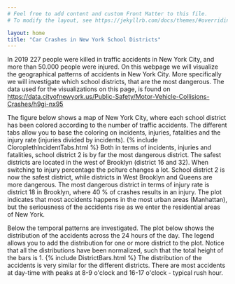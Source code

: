 ```yaml
---
# Feel free to add content and custom Front Matter to this file.
# To modify the layout, see https://jekyllrb.com/docs/themes/#overriding-theme-defaults

layout: home
title: "Car Crashes in New York School Districts"
---
```

In 2019 227 people were killed in traffic accidents in New York City, and more than 50.000 people were injured. On this webpage we will visualize the geographical patterns of accidents in New York City. More specifically we will investigate which school districts, that are the most dangerous. The data used for the visualizations on this page, is found on <https://data.cityofnewyork.us/Public-Safety/Motor-Vehicle-Collisions-Crashes/h9gi-nx95>

The figure below shows a map of New York City, where each school district has been colored according to the number of traffic accidents. The different tabs allow you to base the coloring on incidents, injuries, fatalities and the injury rate (injuries divided by incidents).
{% include CloroplethIncidentTabs.html %}
Both in terms of incidents, injuries and fatalities, school district 2 is by far the most dangerous district. The safest districts are located in the west of Brooklyn (district 16 and 32). When switching to injury percentage the pciture changes a lot. School district 2 is now the safest district, while districts in West Brooklyn and Queens are more dangerous. The most dangerous district in terms of injury rate is district 18 in Brooklyn, where 40 % of crashes results in an injury. The plot indicates that most accidents happens in the most urban areas (Manhattan), but the seriousness of the accidents rise as we enter the residential areas of New York.

Below the temporal patterns are investigated. The plot below shows the distribution of the accidents across the 24 hours of the day. The legend allows you to add the distribution for one or more district to the plot. Notice that all the distributions have been normalized, such that the total height of the bars is 1.
{% include DistrictBars.html %}
The distribution of the accidents is very similar for the different districts. There are most accidents at day-time with peaks at 8-9 o'clock and 16-17 o'clock - typical rush hour.
